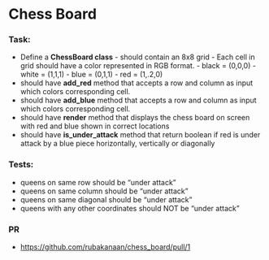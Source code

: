 # Chess Board


### Task:
* Define a **ChessBoard class** - should contain an 8x8 grid - Each cell in grid should have a color represented in RGB format. - black = (0,0,0) - white = (1,1,1) - blue = (0,1,1) - red = (1,.2,0)
* should have **add_red** method that accepts a row and column as input which colors corresponding cell.
* should have **add_blue** method that accepts a row and column as input which colors corresponding cell.
* should have **render** method that displays the chess board on screen with red and blue shown in correct locations
* should have **is_under_attack** method that return boolean if red is under attack by a blue piece horizontally, vertically or diagonally

### Tests:
* queens on same row should be “under attack”
* queens on same column should be “under attack”
* queens on same diagonal should be “under attack”
* queens with any other coordinates should NOT be “under attack”

### PR
* https://github.com/rubakanaan/chess_board/pull/1